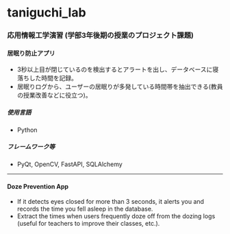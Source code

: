 # taniguchi_lab
### 応用情報工学演習 (学部3年後期の授業のプロジェクト課題)

#### 居眠り防止アプリ
- 3秒以上目が閉じているのを検出するとアラートを出し、データベースに寝落ちした時間を記録。
- 居眠りログから、ユーザーの居眠りが多発している時間帯を抽出できる(教員の授業改善などに役立つ)。


##### 使用言語
- Python

##### フレームワーク等
- PyQt, OpenCV, FastAPI, SQLAlchemy


---------------------------------------------------------------------------------------------------------

#### Doze Prevention App
- If it detects eyes closed for more than 3 seconds, it alerts you and records the time you fell asleep in the database.
- Extract the times when users frequently doze off from the dozing logs (useful for teachers to improve their classes, etc.).

